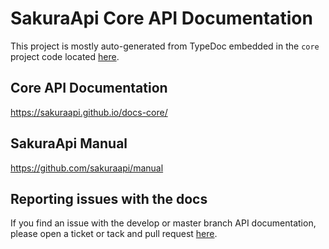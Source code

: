 # SakuraApi Core API Documentation

This project is mostly auto-generated from TypeDoc embedded in the `core` project code located [here](https://github.com/sakuraapi/core).

## Core API Documentation

https://sakuraapi.github.io/docs-core/

## SakuraApi Manual

https://github.com/sakuraapi/manual

## Reporting issues with the docs

If you find an issue with the develop or master branch API documentation, please open
a ticket or tack and pull request [here](https://github.com/sakuraapi/core/issues).

